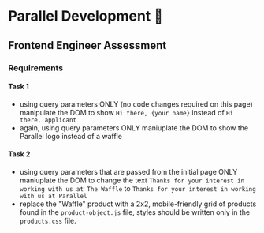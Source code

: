 # Parallel Development 🍃

## Frontend Engineer Assessment

### Requirements

#### Task 1

- using query parameters ONLY (no code changes required on this page) manipulate the DOM to show `Hi there, {your name}` instead of `Hi there, applicant`
- again, using query parameters ONLY maniuplate the DOM to show the Parallel logo instead of a waffle

#### Task 2

- using query parameters that are passed from the initial page ONLY maniuplate the DOM to change the text `Thanks for your interest in working with us at The Waffle` to `Thanks for your interest in working with us at Parallel`
- replace the "Waffle" product with a 2x2, mobile-friendly grid of products found in the `product-object.js` file, styles should be written only in the `products.css` file. 